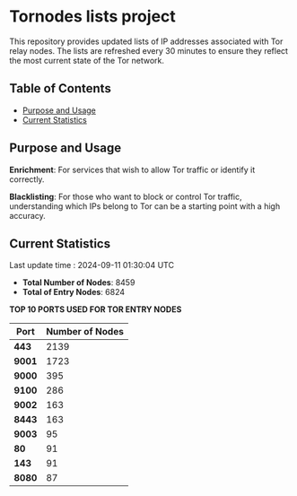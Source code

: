 # Tornodes lists project

This repository provides updated lists of IP addresses associated with Tor relay nodes. The lists are refreshed every 30 minutes to ensure they reflect the most current state of the Tor network.

## Table of Contents

- [Purpose and Usage](#purpose-and-usage)
- [Current Statistics](#current-statistics)


## Purpose and Usage

**Enrichment**: For services that wish to allow Tor traffic or identify it correctly.

**Blacklisting**: For those who want to block or control Tor traffic, understanding which IPs belong to Tor can be a starting point with a high accuracy.

## Current Statistics

Last update time : 2024-09-11 01:30:04 UTC

- **Total Number of Nodes**: 8459
- **Total of Entry Nodes**: 6824

**TOP 10 PORTS USED FOR TOR ENTRY NODES**

| **Port** | **Number of Nodes** |
|------|-----------------|
| **443**   | 2139  |
| **9001**   | 1723  |
| **9000**   | 395  |
| **9100**   | 286  |
| **9002**   | 163  |
| **8443**   | 163  |
| **9003**   | 95  |
| **80**   | 91  |
| **143**   | 91  |
| **8080**   | 87  |

